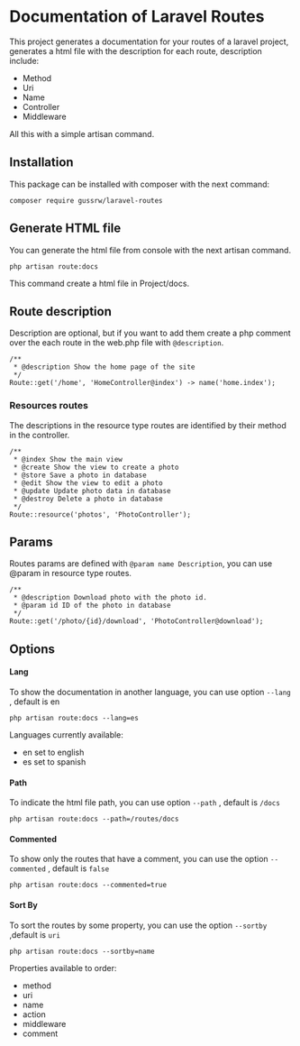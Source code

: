 # Documentation of Laravel Routes

This project generates a documentation for your routes of a laravel project, generates a html file with the description for each route, description include:

* Method
* Uri
* Name
* Controller
* Middleware

All this with a simple artisan command.

## Installation

This package can be installed with composer with the next command:

`composer require gussrw/laravel-routes`

## Generate HTML file

You can generate the html file from console with the next artisan command.

`php artisan route:docs`

This command create a html file in Project/docs.

## Route description

Description are optional, but if you want to add them create a php comment over the each route in the web.php file with `@description`.

```
/**
 * @description Show the home page of the site
 */
Route::get('/home', 'HomeController@index') -> name('home.index');
```

### Resources routes

The descriptions in the resource type routes are identified by their method in the controller.

```
/**
 * @index Show the main view
 * @create Show the view to create a photo
 * @store Save a photo in database
 * @edit Show the view to edit a photo
 * @update Update photo data in database
 * @destroy Delete a photo in database
 */
Route::resource('photos', 'PhotoController');
```

## Params

Routes params are defined with `@param name Description`, you can use  @param in resource type routes.

```
/**
 * @description Download photo with the photo id.
 * @param id ID of the photo in database
 */
Route::get('/photo/{id}/download', 'PhotoController@download');
```

## Options

#### Lang

To show the documentation in another language, you can use option `--lang`  , default is en

`php artisan route:docs --lang=es`

Languages ​​currently available:

* en     set to english
* es     set to spanish

#### Path

To indicate the html file path, you can use option `--path`  , default is `/docs`

`php artisan route:docs --path=/routes/docs`

#### Commented

To show only the routes that have a comment, you can use the option `--commented`  , default is `false`

`php artisan route:docs --commented=true`

#### Sort By

To sort the routes by some property, you can use the option `--sortby`  ,default is `uri`

`php artisan route:docs --sortby=name`

Properties available to order:

* method
* uri
* name
* action
* middleware
* comment



